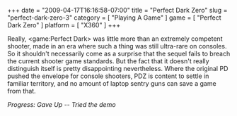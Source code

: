 +++
date = "2009-04-17T16:16:58-07:00"
title = "Perfect Dark Zero"
slug = "perfect-dark-zero-3"
category = [ "Playing A Game" ]
game = [ "Perfect Dark Zero" ]
platform = [ "X360" ]
+++

Really, <game:Perfect Dark> was little more than an extremely competent shooter, made in an era where such a thing was still ultra-rare on consoles.  So it shouldn't necessarily come as a surprise that the sequel fails to breach the current shooter game standards.  But the fact that it doesn't really distinguish itself is pretty disappointing nevertheless.  Where the original PD pushed the envelope for console shooters, PDZ is content to settle in familiar territory, and no amount of laptop sentry guns can save a game from that.

<i>Progress: Gave Up -- Tried the demo</i>